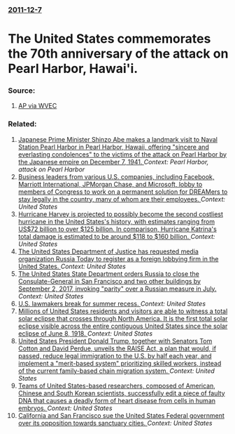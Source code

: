 ### [2011-12-7](/news/2011/12/7/index.md)

# The United States commemorates the 70th anniversary of the attack on Pearl Harbor, Hawai'i. 




### Source:

1. [AP via WVEC](http://hosted.ap.org/dynamic/stories/U/US_PEARL_HARBOR?SITE=WVEC&SECTION=HOME&TEMPLATE=DEFAULT)

### Related:

1. [Japanese Prime Minister Shinzo Abe makes a landmark visit to Naval Station Pearl Harbor in Pearl Harbor, Hawaii, offering "sincere and everlasting condolences" to the victims of the attack on Pearl Harbor by the Japanese empire on December 7, 1941. ](/news/2016/12/27/japanese-prime-minister-shinza-abe-makes-a-landmark-visit-to-naval-station-pearl-harbor-in-pearl-harbor-hawaii-offering-sincere-and-ever.md) _Context: Pearl Harbor, attack on Pearl Harbor_
2. [Business leaders from various U.S. companies, including Facebook, Marriott International, JPMorgan Chase, and Microsoft, lobby to members of Congress to work on a permanent solution for DREAMers to stay legally in the country, many of whom are their employees. ](/news/2017/09/6/business-leaders-from-various-u-s-companies-including-facebook-marriott-international-jpmorgan-chase-and-microsoft-lobby-to-members-of.md) _Context: United States_
3. [Hurricane Harvey is projected to possibly become the second costliest hurricane in the United States's history, with estimates ranging from US$72 billion to over $125 billion. In comparison, Hurricane Katrina's total damage is estimated to be around $118 to $160 billion. ](/news/2017/09/3/hurricane-harvey-is-projected-to-possibly-become-the-second-costliest-hurricane-in-the-united-states-s-history-with-estimates-ranging-from.md) _Context: United States_
4. [The United States Department of Justice has requested media organization Russia Today to register as a foreign lobbying firm in the United States. ](/news/2017/09/12/the-united-states-department-of-justice-has-requested-media-organization-russia-today-to-register-as-a-foreign-lobbying-firm-in-the-united-s.md) _Context: United States_
5. [The United States State Department orders Russia to close the Consulate-General in San Francisco and two other buildings by September 2, 2017, invoking "parity" over a Russian measure in July. ](/news/2017/08/31/the-united-states-state-department-orders-russia-to-close-the-consulate-general-in-san-francisco-and-two-other-buildings-by-september-2-201.md) _Context: United States_
6. [U.S. lawmakers break for summer recess. ](/news/2017/08/3/u-s-lawmakers-break-for-summer-recess.md) _Context: United States_
7. [Millions of United States residents and visitors are able to witness a total solar eclipse that crosses through North America. It is the first total solar eclipse visible across the entire contiguous United States since the solar eclipse of June 8, 1918. ](/news/2017/08/21/millions-of-united-states-residents-and-visitors-are-able-to-witness-a-total-solar-eclipse-that-crosses-through-north-america-it-is-the-fir.md) _Context: United States_
8. [United States President Donald Trump, together with Senators Tom Cotton and David Perdue, unveils the RAISE Act, a plan that would, if passed, reduce legal immigration to the U.S. by half each year, and implement a "merit-based system" prioritizing skilled workers, instead of the current family-based chain migration system. ](/news/2017/08/2/united-states-president-donald-trump-together-with-senators-tom-cotton-and-david-perdue-unveils-the-raise-act-a-plan-that-would-if-passe.md) _Context: United States_
9. [Teams of United States-based researchers, composed of American, Chinese and South Korean scientists, successfully edit a piece of faulty DNA that causes a deadly form of heart disease from cells in human embryos. ](/news/2017/08/2/teams-of-united-states-based-researchers-composed-of-american-chinese-and-south-korean-scientists-successfully-edit-a-piece-of-faulty-dna.md) _Context: United States_
10. [California and San Francisco sue the United States Federal government over its opposition towards sanctuary cities. ](/news/2017/08/14/california-and-san-francisco-sue-the-united-states-federal-government-over-its-opposition-towards-sanctuary-cities.md) _Context: United States_
